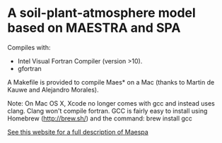A soil-plant-atmosphere model based on MAESTRA and SPA
===================================================
  
Compiles with:
* Intel Visual Fortran Compiler (version >10). 
* gfortran

A Makefile is provided to compile Maes* on a Mac (thanks to Martin de Kauwe and Alejandro Morales).

Note: On Mac OS X, Xcode no longer comes with gcc and instead uses clang. Clang won't compile fortran.
GCC is fairly easy to install using Homebrew (http://brew.sh/) and the command: brew install gcc


[See this website for a full description of Maespa](http://maespa.github.io)